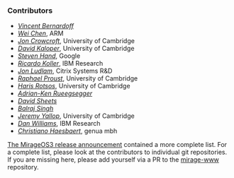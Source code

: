 ### Contributors

* [*Vincent Bernardoff*](https://github.com/vbmithr)
* [*Wei Chen*](https://github.com/Weichen81), ARM
* [*Jon Crowcroft*](http://www.cl.cam.ac.uk/~jac22/), University of Cambridge
* [*David Kaloper*](https://github.com/pqwy), University of Cambridge
* [*Steven Hand*](http://www.cl.cam.ac.uk/~smh22/), Google
* [*Ricardo Koller*](https://github.com/ricarkol), IBM Research
* [*Jon Ludlam*](http://jon.recoil.org/), Citrix Systems R&D
* [*Raphael Proust*](http://www.cl.cam.ac.uk/~rp452/), University of Cambridge
* [*Haris Rotsos*](http://www.cl.cam.ac.uk/~cr409/), University of Cambridge
* [*Adrian-Ken Rueegsegger*](https://github.com/kensan)
* [*David Sheets*](https://github.com/dsheets)
* [*Balraj Singh*](https://github.com/balrajsingh)
* [*Jeremy Yallop*](https://www.cl.cam.ac.uk/~jdy22/), University of Cambridge
* [*Dan Williams*](https://github.com/djwillia), IBM Research
* [*Christiano Haesbaert*](https://github.com/haesbaert), genua mbh

[The MirageOS3 release announcement](/blog/announcing-mirage-30-release) contained a more complete list.  For a complete list, please look at the contributors to individual git repositories.  If you are missing here, please add yourself via a PR to the [mirage-www](https://github.com/mirage/mirage-www) repository.
